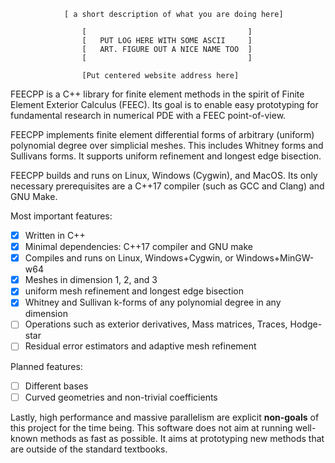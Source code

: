                 [ a short description of what you are doing here]

                    [                                    ]
                    [   PUT LOG HERE WITH SOME ASCII     ]
                    [   ART. FIGURE OUT A NICE NAME TOO  ]
                    [                                    ]

                    [Put centered website address here]

FEECPP is a C++ library for finite element methods in the spirit of 
Finite Element Exterior Calculus (FEEC). Its goal is to enable easy prototyping 
for fundamental research in numerical PDE with a FEEC point-of-view. 

FEECPP implements finite element differential forms of arbitrary (uniform) polynomial degree over simplicial meshes. This includes Whitney forms and Sullivans forms. It supports uniform refinement and longest edge bisection.

FEECPP builds and runs on Linux, Windows (Cygwin), and MacOS. Its only necessary 
prerequisites are a C++17 compiler (such as GCC and Clang) and GNU Make.

Most important features:

 - [x] Written in C++
 - [x] Minimal dependencies: C++17 compiler and GNU make
 - [x] Compiles and runs on Linux, Windows+Cygwin, or Windows+MinGW-w64
 - [x] Meshes in dimension 1, 2, and 3
 - [x] uniform mesh refinement and longest edge bisection
 - [x] Whitney and Sullivan k-forms of any polynomial degree in any dimension
 - [ ] Operations such as exterior derivatives, Mass matrices, Traces, Hodge-star 
 - [ ] Residual error estimators and adaptive mesh refinement

Planned features:

 - [ ] Different bases
 - [ ] Curved geometries and non-trivial coefficients

Lastly, high performance and massive parallelism are explicit **non-goals** of this project 
for the time being. This software does not aim at running well-known methods as fast as possible.
It aims at prototyping new methods that are outside of the standard textbooks.



